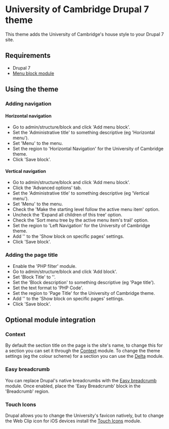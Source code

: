 University of Cambridge Drupal 7 theme
======================================

This theme adds the University of Cambridge's house style to your Drupal 7 site.

Requirements
------------

- Drupal 7
- [Menu block module](https://drupal.org/project/menu_block)

Using the theme
---------------

### Adding navigation

#### Horizontal navigation

- Go to admin/structure/block and click 'Add menu block'.
- Set the 'Administrative title' to something descriptive (eg 'Horizontal menu').
- Set 'Menu' to the menu.
- Set the region to 'Horizontal Navigation' for the University of Cambridge theme.
- Click 'Save block'.

#### Vertical navigation

- Go to admin/structure/block and click 'Add menu block'.
- Click the 'Advanced options' tab.
- Set the 'Administrative title' to something descriptive (eg 'Vertical menu').
- Set 'Menu' to the menu.
- Check the 'Make the starting level follow the active menu item' option.
- Uncheck the 'Expand all children of this tree' option.
- Check the 'Sort menu tree by the active menu item's trail' option.
- Set the region to 'Left Navigation' for the University of Cambridge theme.
- Add '<front>' to the 'Show block on specific pages' settings.
- Click 'Save block'.

### Adding the page title

- Enable the 'PHP filter' module.
- Go to admin/structure/block and click 'Add block'.
- Set 'Block Title' to '<none>'.
- Set the 'Block description' to something descriptive (eg 'Page title').
- Set the text format to 'PHP Code'.
- Set the region to 'Page Title' for the University of Cambridge theme.
- Add '<front>' to the 'Show block on specific pages' settings.
- Click 'Save block'.

Optional module integration
---------------------------

### Context

By default the section title on the page is the site's name, to change this for a section you can set it through the [Context](https://drupal.org/project/context) module. To change the theme settings (eg the colour scheme) for a section you can use the [Delta](https://drupal.org/project/delta) module.

### Easy breadcrumb

You can replace Drupal's native breadcrumbs with the [Easy breadcrumb](https://drupal.org/project/easy_breadcrumb) module. Once enabled, place the 'Easy Breadcrumb' block in the 'Breadcrumb' region.

### Touch Icons

Drupal allows you to change the University's favicon natively, but to change the Web Clip icon for iOS devices install the [Touch Icons](https://drupal.org/project/touch_icons) module.
